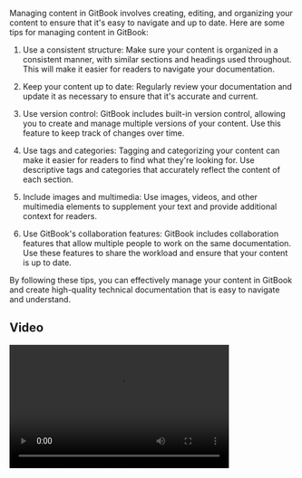 Managing content in GitBook involves creating, editing, and organizing your content to ensure that
it's easy to navigate and up to date. Here are some tips for managing content in GitBook:

1. Use a consistent structure: Make sure your content is organized in a consistent manner, with similar
sections and headings used throughout. This will make it easier for readers to navigate your documentation.

2. Keep your content up to date: Regularly review your documentation and update it as necessary to
ensure that it's accurate and current.

3. Use version control: GitBook includes built-in version control, allowing you to create and manage
multiple versions of your content. Use this feature to keep track of changes over time.

4. Use tags and categories: Tagging and categorizing your content can make it easier for readers to find
what they're looking for. Use descriptive tags and categories that accurately reflect the content of each
section.

5. Include images and multimedia: Use images, videos, and other multimedia elements to supplement your text
and provide additional context for readers.

6. Use GitBook's collaboration features: GitBook includes collaboration features that allow multiple people
to work on the same documentation. Use these features to share the workload and ensure that your content is
up to date.

By following these tips, you can effectively manage your content in GitBook and create high-quality technical
documentation that is easy to navigate and understand.

## Video

<video tabindex="-1" class="video-stream html5-main-video" webkit-playsinline="" playsinline="" controlslist="nodownload" style="width: 387px; height: 218px; left: 0px; top: 0px;" src="blob:https://www.youtube.com/52756f8e-206f-4b6f-8a9c-b0b11ab8d383"></video>
